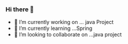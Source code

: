 ### Hi there 👋


- 🔭 I’m currently working on ... java Project 
- 🌱 I’m currently learning ...Spring
- 👯 I’m looking to collaborate on ...java project 


